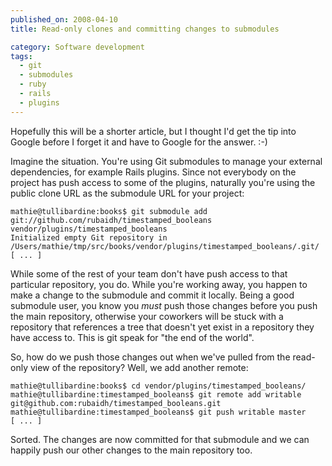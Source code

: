 ```yaml
---
published_on: 2008-04-10
title: Read-only clones and committing changes to submodules

category: Software development
tags:
  - git
  - submodules
  - ruby
  - rails
  - plugins
---
```

Hopefully this will be a shorter article, but I thought I'd get the tip into
Google before I forget it and have to Google for the answer. :-)

Imagine the situation. You're using Git submodules to manage your external
dependencies, for example Rails plugins. Since not everybody on the project
has push access to some of the plugins, naturally you're using the public
clone URL as the submodule URL for your project:

    mathie@tullibardine:books$ git submodule add git://github.com/rubaidh/timestamped_booleans vendor/plugins/timestamped_booleans
    Initialized empty Git repository in /Users/mathie/tmp/src/books/vendor/plugins/timestamped_booleans/.git/
    [ ... ]

While some of the rest of your team don't have push access to that particular
repository, you do. While you're working away, you happen to make a change to
the submodule and commit it locally. Being a good submodule user, you know you
*must* push those changes before you push the main repository, otherwise your
coworkers will be stuck with a repository that references a tree that doesn't
yet exist in a repository they have access to. This is git speak for "the end
of the world".

So, how do we push those changes out when we've pulled from the read-only view
of the repository? Well, we add another remote:

    mathie@tullibardine:books$ cd vendor/plugins/timestamped_booleans/
    mathie@tullibardine:timestamped_booleans$ git remote add writable git@github.com:rubaidh/timestamped_booleans.git
    mathie@tullibardine:timestamped_booleans$ git push writable master
    [ ... ]

Sorted. The changes are now committed for that submodule and we can happily
push our other changes to the main repository too.

